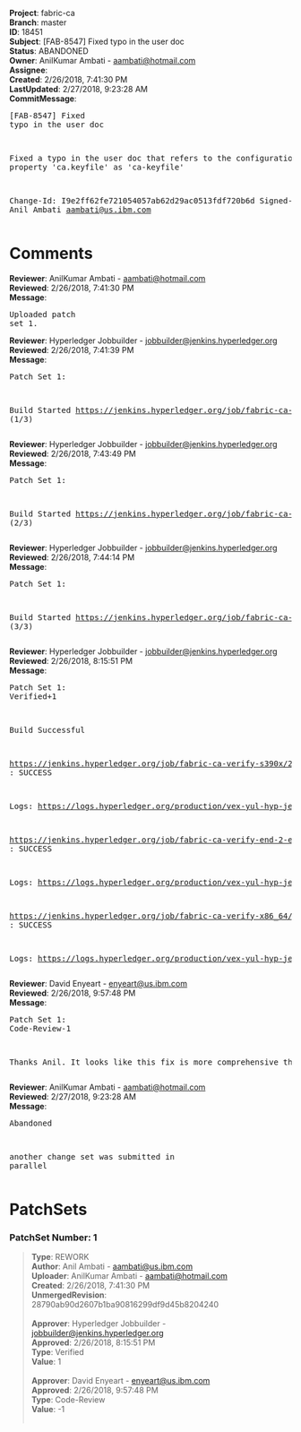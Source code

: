 <strong>Project</strong>: fabric-ca<br><strong>Branch</strong>: master<br><strong>ID</strong>: 18451<br><strong>Subject</strong>: [FAB-8547] Fixed typo in the user doc<br><strong>Status</strong>: ABANDONED<br><strong>Owner</strong>: AnilKumar Ambati - aambati@hotmail.com<br><strong>Assignee</strong>:<br><strong>Created</strong>: 2/26/2018, 7:41:30 PM<br><strong>LastUpdated</strong>: 2/27/2018, 9:23:28 AM<br><strong>CommitMessage</strong>:<br><pre>[FAB-8547] Fixed typo in the user doc

Fixed a typo in the user doc that refers to the
configuration property 'ca.keyfile' as 'ca-keyfile'

Change-Id: I9e2ff62fe721054057ab62d29ac0513fdf720b6d
Signed-off-by: Anil Ambati <aambati@us.ibm.com>
</pre><h1>Comments</h1><strong>Reviewer</strong>: AnilKumar Ambati - aambati@hotmail.com<br><strong>Reviewed</strong>: 2/26/2018, 7:41:30 PM<br><strong>Message</strong>: <pre>Uploaded patch set 1.</pre><strong>Reviewer</strong>: Hyperledger Jobbuilder - jobbuilder@jenkins.hyperledger.org<br><strong>Reviewed</strong>: 2/26/2018, 7:41:39 PM<br><strong>Message</strong>: <pre>Patch Set 1:

Build Started https://jenkins.hyperledger.org/job/fabric-ca-verify-s390x/2750/ (1/3)</pre><strong>Reviewer</strong>: Hyperledger Jobbuilder - jobbuilder@jenkins.hyperledger.org<br><strong>Reviewed</strong>: 2/26/2018, 7:43:49 PM<br><strong>Message</strong>: <pre>Patch Set 1:

Build Started https://jenkins.hyperledger.org/job/fabric-ca-verify-end-2-end-x86_64/40/ (2/3)</pre><strong>Reviewer</strong>: Hyperledger Jobbuilder - jobbuilder@jenkins.hyperledger.org<br><strong>Reviewed</strong>: 2/26/2018, 7:44:14 PM<br><strong>Message</strong>: <pre>Patch Set 1:

Build Started https://jenkins.hyperledger.org/job/fabric-ca-verify-x86_64/2696/ (3/3)</pre><strong>Reviewer</strong>: Hyperledger Jobbuilder - jobbuilder@jenkins.hyperledger.org<br><strong>Reviewed</strong>: 2/26/2018, 8:15:51 PM<br><strong>Message</strong>: <pre>Patch Set 1: Verified+1

Build Successful 

https://jenkins.hyperledger.org/job/fabric-ca-verify-s390x/2750/ : SUCCESS

Logs: https://logs.hyperledger.org/production/vex-yul-hyp-jenkins-3/fabric-ca-verify-s390x/2750

https://jenkins.hyperledger.org/job/fabric-ca-verify-end-2-end-x86_64/40/ : SUCCESS

Logs: https://logs.hyperledger.org/production/vex-yul-hyp-jenkins-3/fabric-ca-verify-end-2-end-x86_64/40

https://jenkins.hyperledger.org/job/fabric-ca-verify-x86_64/2696/ : SUCCESS

Logs: https://logs.hyperledger.org/production/vex-yul-hyp-jenkins-3/fabric-ca-verify-x86_64/2696</pre><strong>Reviewer</strong>: David Enyeart - enyeart@us.ibm.com<br><strong>Reviewed</strong>: 2/26/2018, 9:57:48 PM<br><strong>Message</strong>: <pre>Patch Set 1: Code-Review-1

Thanks Anil.  It looks like this fix is more comprehensive though:
https://gerrit.hyperledger.org/r/#/c/18453/</pre><strong>Reviewer</strong>: AnilKumar Ambati - aambati@hotmail.com<br><strong>Reviewed</strong>: 2/27/2018, 9:23:28 AM<br><strong>Message</strong>: <pre>Abandoned

another change set was submitted in parallel</pre><h1>PatchSets</h1><h3>PatchSet Number: 1</h3><blockquote><strong>Type</strong>: REWORK<br><strong>Author</strong>: Anil Ambati - aambati@us.ibm.com<br><strong>Uploader</strong>: AnilKumar Ambati - aambati@hotmail.com<br><strong>Created</strong>: 2/26/2018, 7:41:30 PM<br><strong>UnmergedRevision</strong>: 28790ab90d2607b1ba90816299df9d45b8204240<br><br><strong>Approver</strong>: Hyperledger Jobbuilder - jobbuilder@jenkins.hyperledger.org<br><strong>Approved</strong>: 2/26/2018, 8:15:51 PM<br><strong>Type</strong>: Verified<br><strong>Value</strong>: 1<br><br><strong>Approver</strong>: David Enyeart - enyeart@us.ibm.com<br><strong>Approved</strong>: 2/26/2018, 9:57:48 PM<br><strong>Type</strong>: Code-Review<br><strong>Value</strong>: -1<br><br></blockquote>